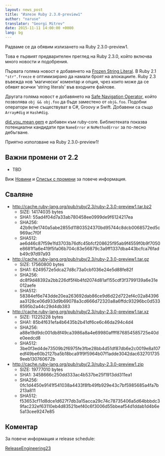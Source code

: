 ```yaml
---
layout: news_post
title: "Излезе Ruby 2.3.0-preview1"
author: "naruse"
translator: "Georgi Mitrev"
date: 2015-11-11 14:00:00 +0000
lang: bg
---
```


Радваме се да обявим излизането на Ruby 2.3.0-preview1.

Това е първият предварителен преглед на Ruby 2.3.0, който включва
много новости и подобрения.

Първата голяма новост е добавянето на [Frozen String Literal](
https://bugs.ruby-lang.org/issues/11473). В Ruby 2.1 `"str".freeze`
е оптимизирано да намали броят на алокациите. Ruby 2.3 въвежда
нов 'магически' коментар и опция, чрез които може да се обявят всички
'string literals' във входните файлове.

Другата голяма новост е добавянето на [Safe Navigation Operator](
https://bugs.ruby-lang.org/issues/11537), който позволява
`obj && obj.foo` да бъде заместено от `obj&.foo`. Подобни оператори
вече съществуват в C#, Groovy и Swift. Добавени са също `Array#dig`
и `Hash#dig`.

[did_you_mean gem](https://bugs.ruby-lang.org/issues/11252) e добавен
към ruby-core. Библиотеката показва потенциални кандидати при `NameError`
и `NoMethodError` за по-лесно дебъгване.

Приятно използване на Ruby 2.3.0-preview1!

## Важни промени от 2.2

* TBD

Виж [Новини](https://github.com/ruby/ruby/blob/v2_3_0_preview1/NEWS) и
[Списък с промени](https://github.com/ruby/ruby/blob/v2_3_0_preview1/ChangeLog)
за повече информация.

## Сваляне

* <http://cache.ruby-lang.org/pub/ruby/2.3/ruby-2.3.0-preview1.tar.bz2>
  * SIZE:   14174035 bytes
  * SHA1:   55ad4f04d7a33ab780458ee0999de9f6124217ea
  * SHA256: 42b9c9e1740a5abe2855d11803524370bd95744c8dcb0068572ed5c969ac7f0f
  * SHA512: ae6d46c87f59e1fd3703b76dfc45bfcf208625f95ab9f4559f0b9f7050e8681f1a6e419f5fa06b704c83e56879c3a9ff1337dba443bcfca76fadb49c97d97a93
* <http://cache.ruby-lang.org/pub/ruby/2.3/ruby-2.3.0-preview1.tar.gz>
  * SIZE:   17560800 bytes
  * SHA1:   6249572e5dca27d8c73a0cbf036e24e5d88fe82f
  * SHA256: dc8f9d48392a2bb226df5f4b4fd2074d81af155cdf3f3799139a6e31e012aefe
  * SHA512: 58384ef6e743dde20ea263692dab86ce9d6d22d722ef4c02a84396aa3128ce06d933d9b69078a3cd666d72320a8a6ffdc93296bc0d5338595b2a44c29d4db383
* <http://cache.ruby-lang.org/pub/ruby/2.3/ruby-2.3.0-preview1.tar.xz>
  * SIZE:   11225228 bytes
  * SHA1:   85b4f631efa4b6435b2b41df6ce6c46da294c4d4
  * SHA256: a88e19d9dc001db8f49ca3986a8a4e69980affff876854585725e40de0eedcd8
  * SHA512: 3be0f3ed4de73509b2f6975fe3fbe28bb4d51df87db6e2c0019e8a107edf49be60b2127ba5b18bca91f9f5964b07f1adde3042dac6327017359eeb130760672b
* <http://cache.ruby-lang.org/pub/ruby/2.3/ruby-2.3.0-preview1.zip>
  * SIZE:   19777010 bytes
  * SHA1:   3458666c250dd333ac4b537be25f1913dd311ea1
  * SHA256: 0fc1d4450e9141f541038a4433f8fb49fb929e43c7bf5985685a4fa7b213a811
  * SHA512: f53653cf11d8dce1d627f7db3a15acca29c74c78735406a5d64bbbdc39fac232ef63110eb4d83521bef40c6f3006d55bbeaf54d1ddab1d4b6e5a13cee9247e85

## Коментар

За повече информация и release schedule:

[ReleaseEngineering23](http://bugs.ruby-lang.org/projects/ruby-trunk/wiki/ReleaseEngineering23)
